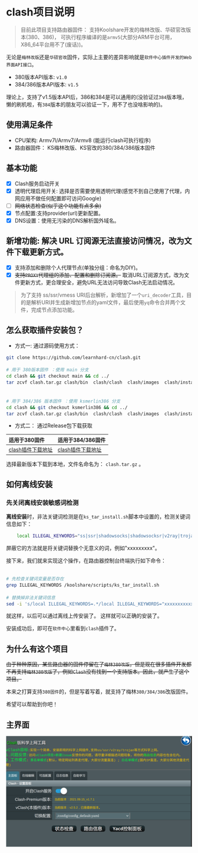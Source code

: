 # clash项目说明
> 目前此项目支持路由器固件： 支持Koolshare开发的梅林改版、华硕官改版本(380、386)， 可执行程序编译的是`armv5`(大部分ARM平台可用，X86_64平台用不了(废话))。

无论是`梅林改版`还是`华硕官改`固件，实际上主要的差异影响就是`软件中心插件开发的Web界面API接口`。

- 380版本API版本: `v1.0`
- 384/386版本API版本: `v1.5`

理论上，支持了v1.5版本API后，386和384是可以通用的(没验证过`384`版本哦，懒的刷机啦，有`384`版本的朋友可以验证一下，用不了也没啥影响的)。


## 使用满足条件

- CPU架构: Armv7l/Armv7/Armv8 (能运行clash可执行程序)
- 路由器固件： KS梅林改版、KS官改的380/384/386版本固件

## 基本功能

- [x] Clash服务启动开关
- [x] 透明代理启用开关: 选择是否需要使用透明代理(感觉不到自己使用了代理，内网应用不做任何配置即可访问Google)
- [ ] ~~网络状态检查(似乎这个功能有点多余)~~
- [x] 节点配置:支持provider(url)更新配置。
- [x] DNS设置：使用无污染的DNS解析国外域名。

## 新增功能: **解决 URL 订阅源无法直接访问情况**，改为**文件下载更新**方式。

- [x] 支持添加和删除个人代理节点(单独分组：命名为DIY)。
- [x] ~~支持`PROXY`代理组的添加、配置和删除订阅源。~~ 取消URL订阅源方式，改为文件更新方式，更合理安全，避免URL无法访问导致Clash无法启动情况。

> 为了支持 ss/ssr/vmess URI后台解析，新增加了一个`uri_decoder`工具，目的是解析URI并生成新增加节点的yaml文件，最后使用`yq`命令合并两个文件，完成节点添加功能。

## 怎么获取插件安装包？

- 方式一: 通过源码使用方式：
```bash
git clone https://github.com/learnhard-cn/clash.git

# 用于 380版本固件 ：使用 main 分支
cd clash && git checkout main && cd ../
tar zcvf clash.tar.gz clash/bin  clash/clash  clash/images  clash/install.sh  clash/res  clash/scripts  clash/uninstall.sh  clash/version  clash/webs


# 用于 384/386 版本固件 ：使用 ksmerlin386 分支
cd clash && git checkout ksmerlin386 && cd ../
tar zcvf clash.tar.gz clash/bin  clash/clash  clash/images  clash/install.sh  clash/res  clash/scripts  clash/uninstall.sh  clash/version  clash/webs clash/.valid

```

- 方式二： 通过Release包下载获取


| 适用于**380**固件| 适用于**384/386**固件|
|:-------|:--------|
| [clash插件下载地址](https://github.com/learnhard-cn/clash/releases/tag/latest380) | [clash插件下载地址](https://github.com/learnhard-cn/clash/releases/tag/latest386)


选择最新版本下载到本地，文件名命名为： `clash.tar.gz` 。

## 如何离线安装

### 先关闭离线安装敏感词检测


**离线安装**时，非法关键词检测是在`ks_tar_install.sh`脚本中设置的，检测关键词信息如下：
```sh
    local ILLEGAL_KEYWORDS="ss|ssr|shadowsocks|shadowsocksr|v2ray|trojan|clash|wireguard|koolss|brook|fuck"
```

屏蔽它的方法就是将关键词替换个无意义的词，例如"xxxxxxxxx"。

接下来，我们就来实现这个操作，在路由器控制台终端执行如下命令：
```sh

# 先检查关键词变量是否存在
grep ILLEGAL_KEYWORDS /koolshare/scripts/ks_tar_install.sh

# 替换掉非法关键词信息
sed -i 's/local ILLEGAL_KEYWORDS=.*/local ILLEGAL_KEYWORDS="xxxxxxxxxxxxxxxxxxx"/g' /koolshare/scripts/ks_tar_install.sh

```

就这样，以后可以通过离线上传安装了。
这样就可以正确的安装了。


安装成功后，即可在`软件中心`里看到`clash`插件了。



## 为什么有这个项目

~~由于种种原因，某些路由器的固件停留在了`梅林380改版`，但是现在很多插件开发都不再支持`梅林380改版`了，例如`Clash`没有找到一个支持版本。因此，就产生了这个项目。~~

本来之打算支持`380固件`的，但是写着写着，就支持了梅林`380/384/386`改版固件。

希望可以帮助到你吧！

## 主界面

![](https://raw.githubusercontent.com/learnhard-cn/clash/main/images/demo.png)

